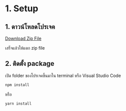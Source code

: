 
# 1. Setup 

## 1. ดาวน์โหลดโปรเจค

[Download Zip File](https://www.dropbox.com/s/fhpsph5u3olz5s7/hapi-note-swagger.zip?dl=0)

เสร็จแล้วให้แตก zip file

## 2. ติดตั้ง package

เปิด folder ของโปรเจคขึ้นมาใน terminal หรือ Visual Studio Code

```bash
npm install
```
หรือ
```bash
yarn install
```